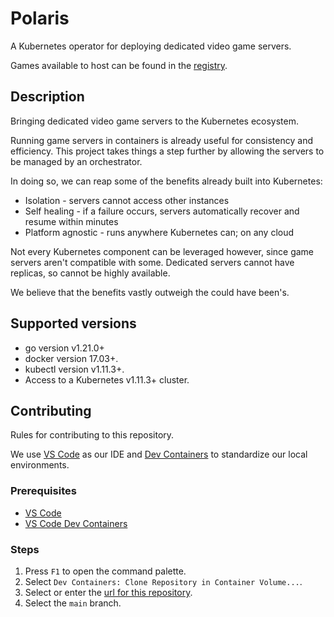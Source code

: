 # Polaris

A Kubernetes operator for deploying dedicated video game servers.

Games available to host can be found in the [registry](https://github.com/RicochetStudios/registry).

## Description

Bringing dedicated video game servers to the Kubernetes ecosystem.

Running game servers in containers is already useful for consistency and efficiency.
This project takes things a step further by allowing the servers to be managed by an orchestrator.

In doing so, we can reap some of the benefits already built into Kubernetes:

- Isolation - servers cannot access other instances
- Self healing - if a failure occurs, servers automatically recover and resume within minutes
- Platform agnostic - runs anywhere Kubernetes can; on any cloud

Not every Kubernetes component can be leveraged however, since game servers aren't compatible with some.
Dedicated servers cannot have replicas, so cannot be highly available.

We believe that the benefits vastly outweigh the could have been's.

## Supported versions

- go version v1.21.0+
- docker version 17.03+.
- kubectl version v1.11.3+.
- Access to a Kubernetes v1.11.3+ cluster.

## Contributing

Rules for contributing to this repository.

We use [VS Code](https://code.visualstudio.com/) as our IDE and [Dev Containers](https://containers.dev/) to standardize our local environments.

### Prerequisites

- [VS Code](https://code.visualstudio.com/download)
- [VS Code Dev Containers](https://marketplace.visualstudio.com/items?itemName=ms-vscode-remote.remote-containers#installation)

### Steps

1. Press `F1` to open the command palette.
1. Select `Dev Containers: Clone Repository in Container Volume...`.
1. Select or enter the [url for this repository](https://github.com/RicochetStudios/polaris.git).
1. Select the `main` branch.
